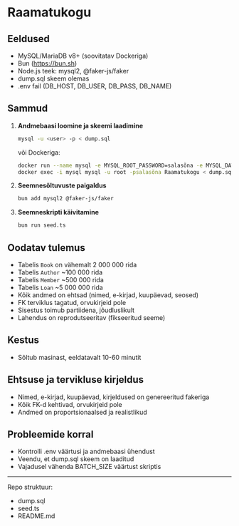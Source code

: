 # Raamatukogu

## Eeldused
- MySQL/MariaDB v8+ (soovitatav Dockeriga)
- Bun (https://bun.sh)
- Node.js teek: mysql2, @faker-js/faker
- dump.sql skeem olemas
- .env fail (DB_HOST, DB_USER, DB_PASS, DB_NAME)

## Sammud

1. **Andmebaasi loomine ja skeemi laadimine**
   ```sh
   mysql -u <user> -p < dump.sql
   ```
   või Dockeriga:
   ```sh
   docker run --name mysql -e MYSQL_ROOT_PASSWORD=salasõna -e MYSQL_DATABASE=Raamatukogu -p 3306:3306 -d mysql:8
   docker exec -i mysql mysql -u root -psalasõna Raamatukogu < dump.sql
   ```

2. **Seemnesõltuvuste paigaldus**
   ```sh
   bun add mysql2 @faker-js/faker
   ```

3. **Seemneskripti käivitamine**
   ```sh
   bun run seed.ts
   ```

## Oodatav tulemus
- Tabelis `Book` on vähemalt 2 000 000 rida
- Tabelis `Author` ~100 000 rida
- Tabelis `Member` ~500 000 rida
- Tabelis `Loan` ~5 000 000 rida
- Kõik andmed on ehtsad (nimed, e-kirjad, kuupäevad, seosed)
- FK terviklus tagatud, orvukirjeid pole
- Sisestus toimub partiidena, jõudluslikult
- Lahendus on reprodutseeritav (fikseeritud seeme)

## Kestus
- Sõltub masinast, eeldatavalt 10-60 minutit

## Ehtsuse ja tervikluse kirjeldus
- Nimed, e-kirjad, kuupäevad, kirjeldused on genereeritud fakeriga
- Kõik FK-d kehtivad, orvukirjeid pole
- Andmed on proportsionaalsed ja realistlikud

## Probleemide korral
- Kontrolli .env väärtusi ja andmebaasi ühendust
- Veendu, et dump.sql skeem on laaditud
- Vajadusel vähenda BATCH_SIZE väärtust skriptis

---
Repo struktuur:
- dump.sql
- seed.ts
- README.md
